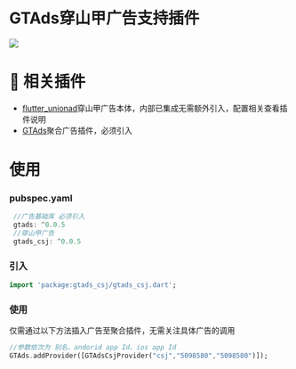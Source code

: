 # GTAds穿山甲广告支持插件
<p>
<a href="https://pub.flutter-io.cn/packages/gtads_csj"><img src=https://img.shields.io/badge/gtads_csj-v0.0.5-success></a>
</p>

# 📢 相关插件

- [flutter_unionad](https://github.com/gstory0404/flutter_unionad)穿山甲广告本体，内部已集成无需额外引入，配置相关查看插件说明
- [GTAds](https://github.com/gstory0404/GTAds)聚合广告插件，必须引入

# 使用

### pubspec.yaml
```dart
 //广告基础库 必须引入
 gtads: ^0.0.5
 //穿山甲广告
 gtads_csj: ^0.0.5
```

### 引入
```dart
import 'package:gtads_csj/gtads_csj.dart';
```

### 使用
仅需通过以下方法插入广告至聚合插件，无需关注具体广告的调用
```dart
//参数依次为 别名、andorid app Id、ios app Id
GTAds.addProvider([GTAdsCsjProvider("csj","5098580","5098580")]);
```
